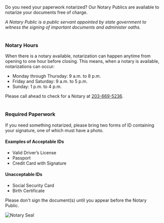 <div class="row margin-bottom-30">
<div class="col-md-8">


Do you need your paperwork notarized? Our Notary Publics are available to notarize your documents free of charge. 

_A Notary Public is a public servant appointed by state government to witness the signing of important documents and administer oaths._ 
<br />
<br />

### Notary Hours
When there is a notary available, notarization can happen anytime from opening to one hour before closing. This means, when a notary is available, notarizations can occur:
* Monday through Thursday: 9 a.m. to 8 p.m.
* Friday and Saturday: 9 a.m. to 5 p.m.
* Sunday: 1 p.m. to 4 p.m.

Please call ahead to check for a Notary at [203-669-5236](tel:2036695236 "203-669-5236").
<br />
<br />

### Required Paperwork
If you need something notarized, please bring two forms of ID containing your signature, one of which must have a photo.

<div class="row">
<div class="col-md-6">

#### Examples of Acceptable IDs
* Valid Driver’s License
* Passport
* Credit Card with Signature

</div>
<div class="col-md-6">

#### Unacceptable IDs
* Social Security Card
* Birth Certificate
</div>
</div>

Please don't sign the document(s) until you appear before the Notary Public.

</div>

<div class="col-md-4">

<img class="img-responsive" src="/uploads/equipment/notary_seal_stamp.png" alt="Notary Seal" />

</div>
</div>